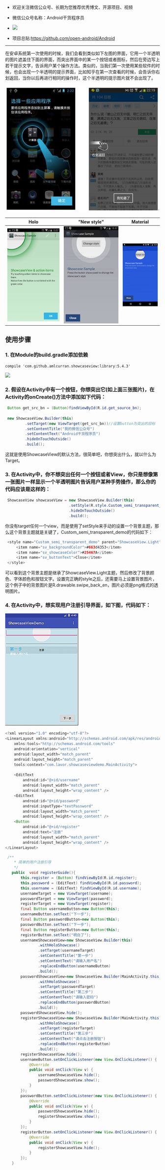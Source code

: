 * 欢迎关注微信公众号、长期为您推荐优秀博文、开源项目、视频

* 微信公众号名称：Android干货程序员

* ![](http://upload-images.jianshu.io/upload_images/4037105-8f737b5104dd0b5d.png?imageMogr2/auto-orient/strip%7CimageView2/2/w/1240)

* 项目总贴:https://github.com/open-android/Android
---
在安卓系统第一次使用的时候，我们会看到类似如下左图的界面，它用一个半透明的图片遮盖住下面的界面，而突出界面中的某一个按钮或者图标，然后在旁边写上若干提示文字，告诉用户某个操作方法。类似的，当我们第一次使用某些软件的时候，也会出现一个半透明的提示界面，比如知乎在第一次查看的时候，会告诉你右划返回，当你以后再进行相同的操作时，这个半透明的提示图片就不会出现了。

![](./gif/4.png)

| Holo | "New style" | Material |
| --- | --- | --- |
| ![Holo style showcaseview](./example2@2x.png) | ![new style showcaseview](./example@2x.png) | ![Material style showcaseview](./material.png) |



## 使用步骤
### 1. 在Module的build.gradle添加依赖

~~~
compile 'com.github.amlcurran.showcaseview:library:5.4.3'
~~~
![](http://upload-images.jianshu.io/upload_images/4037105-2faa5daca3bfe8a0.png?imageMogr2/auto-orient/strip%7CimageView2/2/w/1240)

### 2. 假设在Activity中有一个按钮，你想突出它(如上面三张图片)，在Activity的onCreate()方法中添加如下代码：
```java
 Button get_src_bn = (Button)findViewById(R.id.get_source_bn);

 new ShowcaseView.Builder(this)
         .setTarget(new ViewTarget(get_src_bn))//设置button为突出的目标
         .setContentTitle("我的微信公众号")
         .setContentText("Android干货程序员")
         .hideOnTouchOutside()
         .build();
```
这就是使用ShowcaseView的默认方法，很简单吧，你想突出什么，就以什么为Target。

### 3. 在Activity中，你不想突出任何一个按钮或者View，你只是想像第一张图片一样显示一个半透明图片告诉用户某种手势操作，那么你的代码应该是这样的：
```java
 ShowcaseView showcaseView = new ShowcaseView.Builder(this)
                             .setStyle(R.style.Custom_semi_transparent_demo)//setStyle instead of setTarget!
                             .hideOnTouchOutside()
                             .build();
 ```
你没有target任何一个view，而是使用了setStyle来手动的设置一个背景主题，那么这个背景主题就是关键了，Custom_semi_transparent_demo的代码如下：
```java
 <style name="Custom_semi_transparent_demo" parent="ShowcaseView.Light">
     <item name="sv_backgroundColor">#663d4353</item>
     <item name="sv_showcaseColor">#25467A</item>
     <item name="sv_buttonText">Close</item>
 </style>
 ```                            
可以看到这个背景主题是继承了ShowcaseView.Light主题，然后修改了背景颜色、字体颜色和按钮文字。设置完正确的style之后，还需要马上设置背景图片，这个例子中的背景图片是R.drawable.swipe_back_en，图片必须是png格式的透明图片。

### 4. 在Activity中，想实现用户注册引导界面，如下图，代码如下：

![](./gif/5.gif)
```java
<?xml version="1.0" encoding="utf-8"?>
<LinearLayout xmlns:android="http://schemas.android.com/apk/res/android"
    xmlns:tools="http://schemas.android.com/tools"
    android:orientation="vertical"
    android:layout_width="match_parent"
    android:layout_height="match_parent"
    tools:context="com.lavor.showcaseviewdemo.MainActivity">

    <EditText
        android:id="@+id/username"
        android:layout_width="match_parent"
        android:layout_height="wrap_content" />
    <EditText
        android:id="@+id/password"
        android:inputType="textPassword"
        android:layout_width="match_parent"
        android:layout_height="wrap_content" />
    <Button
        android:id="@+id/register"
        android:text="注册"
        android:layout_width="match_parent"
        android:layout_height="wrap_content" />
</LinearLayout>
 ```   
 ```java
  /**
     * 简单的用户注册引导
     */
    public  void registerGuide(){
        this.register = (Button) findViewById(R.id.register);
        this.password = (EditText) findViewById(R.id.password);
        this.username = (EditText) findViewById(R.id.username);
        usernameTarget = new ViewTarget(username);
        passwordTarget = new ViewTarget(password);
        registerTarget = new ViewTarget(register);
        final Button usernameButton=new Button(this);
        usernameButton.setText("下一步");
        final Button passwordButton=new Button(this);
        passwordButton.setText("下一步");
        final Button registerButton=new Button(this);
        registerButton.setText("明白了");
        usernameShowcaseView=new ShowcaseView.Builder(this)
                .withHoloShowcase()
                .setTarget(usernameTarget)
                .setContentTitle("第一步")
                .setContentText("请输入用户名")
                .replaceEndButton(usernameButton)
                .build();
        passwordShowcaseView=new ShowcaseView.Builder(MainActivity.this)
                .withHoloShowcase()
                .setTarget(passwordTarget)
                .setContentTitle("第二步")
                .setContentText("请输入密码")
                .replaceEndButton(passwordButton)
                .build();
        passwordShowcaseView.hide();
        registerShowcaseView=new ShowcaseView.Builder(MainActivity.this)
                .withHoloShowcase()
                .setTarget(registerTarget)
                .setContentTitle("第三步")
                .setContentText("请点击注册按钮")
                .replaceEndButton(registerButton)
                .build();
        registerShowcaseView.hide();
        usernameButton.setOnClickListener(new View.OnClickListener() {
            @Override
            public void onClick(View v) {
                usernameShowcaseView.hide();
                passwordShowcaseView.show();
            }
        });
        passwordButton.setOnClickListener(new View.OnClickListener() {
            @Override
            public void onClick(View v) {
                passwordShowcaseView.hide();
                registerShowcaseView.show();
            }
        });
        registerButton.setOnClickListener(new View.OnClickListener() {
            @Override
            public void onClick(View v) {
                registerShowcaseView.hide();
            }
        });
    }
 ```       
